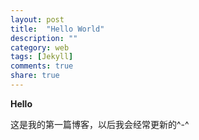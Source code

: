 ```yaml
---
layout: post
title:  "Hello World"
description: ""
category: web
tags: [Jekyll]
comments: true
share: true
---
```

**Hello**

这是我的第一篇博客，以后我会经常更新的^-^


